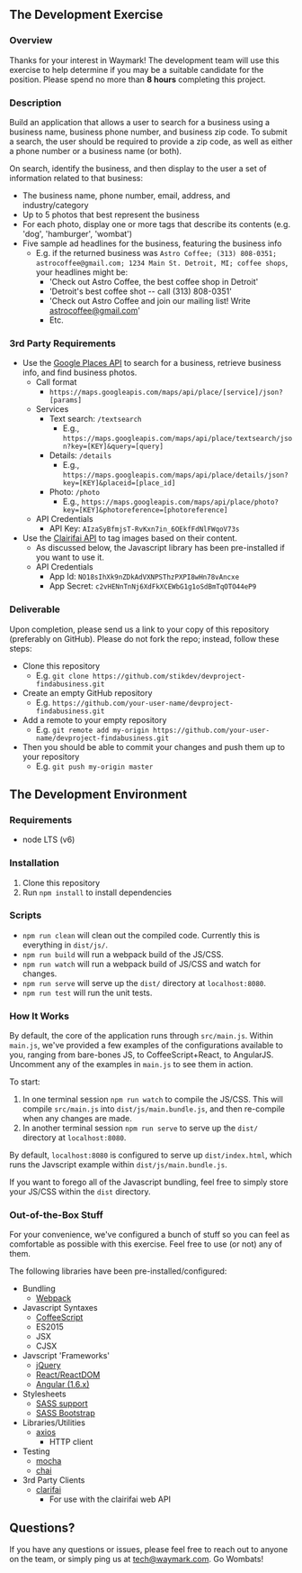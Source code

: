 ## The Development Exercise

### Overview
Thanks for your interest in Waymark! The development team will use this exercise to help determine if you may be a suitable candidate for the position. Please spend no more than **8 hours** completing this project.

### Description
Build an application that allows a user to search for a business using a business name, business phone number, and business zip code. To submit a search, the user should be required to provide a zip code, as well as either a phone number or a business name (or  both).

On search, identify the business, and then display to the user a set of information related to that business:
- The business name, phone number, email, address, and industry/category
- Up to 5 photos that best represent the business
- For each photo, display one or more tags that describe its contents (e.g. 'dog', 'hamburger', 'wombat')
- Five sample ad headlines for the business, featuring the business info
    - E.g. if the returned business was `Astro Coffee; (313) 808-0351; astrocoffee@gmail.com; 1234 Main St. Detroit, MI; coffee shops`, your headlines might be:
      - 'Check out Astro Coffee, the best coffee shop in Detroit'
      - 'Detroit's best coffee shot -- call (313) 808-0351'
      - 'Check out Astro Coffee and join our mailing list! Write astrocoffee@gmail.com'
      - Etc.

### 3rd Party Requirements
  - Use the [Google Places API](https://developers.google.com/places/web-service/) to search for a business, retrieve business info, and find business photos.
    - Call format
      - `https://maps.googleapis.com/maps/api/place/[service]/json?[params]`
    - Services
      - Text search: `/textsearch`
        - E.g., `https://maps.googleapis.com/maps/api/place/textsearch/json?key=[KEY]&query=[query]`
      - Details: `/details`
        - E.g., `https://maps.googleapis.com/maps/api/place/details/json?key=[KEY]&placeid=[place_id]`
      - Photo: `/photo`
        - E.g., `https://maps.googleapis.com/maps/api/place/photo?key=[KEY]&photoreference=[photoreference]`
    - API Credentials
      - API Key: `AIzaSyBfmjsT-RvKxn7in_6OEkfFdNlFWqoV73s`
  - Use the [Clairifai API](https://developer.clarifai.com/quick-start/) to tag images based on their content.
    - As discussed below, the Javascript library has been pre-installed if you want to use it.
    - API Credentials
      - App Id: `NO18sIhXk9nZDkAdVXNPSThzPXPI8wHn78vAncxe`
      - App Secret: `c2vHENnTnNj6XdFkXCEWbG1g1oSdBmTqOTO44eP9`

### Deliverable
Upon completion, please send us a link to your copy of this repository (preferably on GitHub). Please do not fork the repo; instead, follow these steps:

- Clone this repository
  - E.g. `git clone https://github.com/stikdev/devproject-findabusiness.git`
- Create an empty GitHub repository
  - E.g. `https://github.com/your-user-name/devproject-findabusiness.git`
- Add a remote to your empty repository
  - E.g. `git remote add my-origin https://github.com/your-user-name/devproject-findabusiness.git`
- Then you should be able to commit your changes and push them up to your repository
  - E.g. `git push my-origin master`

## The Development Environment

### Requirements

- node LTS (v6)

### Installation

1. Clone this repository
2. Run `npm install` to install dependencies

### Scripts

- `npm run clean` will clean out the compiled code. Currently this is everything in `dist/js/`.
- `npm run build` will run a webpack build of the JS/CSS.
- `npm run watch` will run a webpack build of JS/CSS and watch for changes.
- `npm run serve` will serve up the `dist/` directory at `localhost:8080`.
- `npm run test` will run the unit tests.

### How It Works

By default, the core of the application runs through `src/main.js`. Within `main.js`, we've provided a few examples of the configurations available to you, ranging from bare-bones JS, to CoffeeScript+React, to AngularJS. Uncomment any of the examples in `main.js` to see them in action.

To start:

1. In one terminal session `npm run watch` to compile the JS/CSS. This will compile `src/main.js` into `dist/js/main.bundle.js`, and then re-compile when any changes are made.
2. In another terminal session `npm run serve` to serve up the `dist/` directory at `localhost:8080`.

By default, `localhost:8080` is configured to serve up `dist/index.html`, which runs the Javscript example within `dist/js/main.bundle.js`.

If you want to forego all of the Javascript bundling, feel free to simply store your JS/CSS within the `dist` directory.

### Out-of-the-Box Stuff

For your convenience, we've configured a bunch of stuff so you can feel as comfortable as possible with this exercise. Feel free to use (or not) any of them.

The following libraries have been pre-installed/configured:

- Bundling
  - [Webpack](https://webpack.js.org)
- Javascript Syntaxes
  - [CoffeeScript](http://coffeescript.org)
  - ES2015
  - JSX
  - CJSX
- Javscript 'Frameworks'
  - [jQuery](https://jquery.com)
  - [React/ReactDOM](https://facebook.github.io/react/)
  - [Angular (1.6.x)](https://angularjs.org)
- Stylesheets
  - [SASS support](http://sass-lang.com)
  - [SASS Bootstrap](http://getbootstrap.com)
- Libraries/Utilities
  - [axios](https://github.com/mzabriskie/axios)
    - HTTP client
- Testing
  - [mocha](https://mochajs.org)
  - [chai](http://chaijs.com)
- 3rd Party Clients
  - [clarifai](https://developer.clarifai.com/quick-start/)
    - For use with the clairifai web API

## Questions?
If you have any questions or issues, please feel free to reach out to anyone on the team, or simply ping us at [tech@waymark.com](mailto:tech@waymark.com). Go Wombats!
